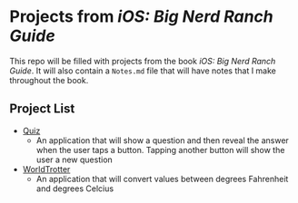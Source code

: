 # Projects from _iOS: Big Nerd Ranch Guide_

This repo will be filled with projects from the book _iOS: Big Nerd Ranch Guide_. It will also contain a `Notes.md` file that will have notes that I make throughout the book.

## Project List

- [Quiz](https://github.com/maeganjwilson/BigNerdRanch/tree/master/Quiz)
  - An application that will show a question and then reveal the answer when the user taps a button. Tapping another button will show the user a new question
- [WorldTrotter]()
  - An application that will convert values between degrees Fahrenheit and degrees Celcius
